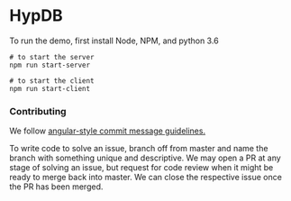 # HypDB
To run the demo, first install Node, NPM, and python 3.6
```
# to start the server
npm run start-server

# to start the client
npm run start-client
```

### Contributing
We follow [angular-style commit message guidelines.](https://github.com/angular/angular/blob/master/CONTRIBUTING.md#commit)

To write code to solve an issue, branch off from master and name the branch with something unique and descriptive. We may open a PR at any stage of solving an issue, but request for code review when it might be ready to merge back into master. We can close the respective issue once the PR has been merged.
